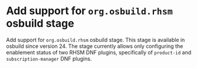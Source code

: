# Add support for `org.osbuild.rhsm` osbuild stage

Add support for `org.osbuild.rhsm` osbuild stage. This stage is available in
osbuild since version 24. The stage currently allows only configuring the
enablement status of two RHSM DNF plugins, specifically of `product-id` and
`subscription-manager` DNF plugins.
